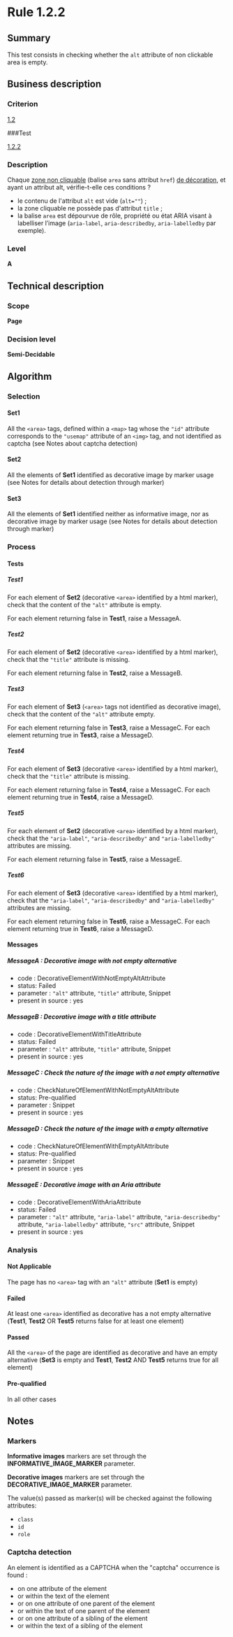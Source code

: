# Rule 1.2.2

## Summary

This test consists in checking whether the `alt` attribute of non clickable area is empty.

## Business description

### Criterion

[1.2](http://references.modernisation.gouv.fr/rgaa/criteres.html#crit-1-2)

###Test

[1.2.2](http://references.modernisation.gouv.fr/rgaa/criteres.html#test-1-2-2)

### Description

Chaque <a href="http://references.modernisation.gouv.fr/rgaa/glossaire.html#zone-non-cliquable">zone non cliquable</a> (balise `area` sans attribut `href`) <a href="http://references.modernisation.gouv.fr/rgaa/glossaire.html#image-de-dcoration">de d&eacute;coration</a>, et ayant un attribut alt, v&eacute;rifie-t-elle ces conditions ? 
 
 * le contenu de l'attribut `alt` est vide (`alt=""`) ;
 * la zone cliquable ne poss&egrave;de pas d'attribut `title` ;
 * la balise `area` est dépourvue de rôle, propriété ou état ARIA visant à labelliser l’image (`aria-label`, `aria-describedby`, `aria-labelledby` par exemple).

### Level

**A**

## Technical description

### Scope

**Page**

### Decision level

**Semi-Decidable**

## Algorithm

### Selection

#### Set1

All the `<area>` tags, defined within a `<map>` tag whose the `"id"` attribute corresponds to the `"usemap"` attribute of an `<img>` tag, and not identified as captcha (see Notes about captcha detection)

#### Set2

All the elements of **Set1** identified as decorative image by marker usage (see Notes for details about detection through marker)

#### Set3

All the elements of **Set1** identified neither as informative image, nor as decorative image by marker usage (see Notes for details about detection through marker)

### Process

#### Tests

##### Test1 

For each element of **Set2** (decorative `<area>` identified by a html marker), check that the content of the `"alt"` attribute is empty. 

For each element returning false in **Test1**, raise a MessageA.

##### Test2 

For each element of **Set2** (decorative `<area>` identified by a html marker), check that the `"title"` attribute is missing. 

For each element returning false in **Test2**, raise a MessageB. 

##### Test3

For each element of **Set3** (`<area>` tags not identified as decorative image), check that the content of the `"alt"` attribute empty. 

For each element returning false in **Test3**, raise a MessageC.
For each element returning true in **Test3**, raise a MessageD.

##### Test4 

For each element of **Set3** (decorative `<area>` identified by a html marker), check that the `"title"` attribute is missing. 

For each element returning false in **Test4**, raise a MessageC.
For each element returning true in **Test4**, raise a MessageD.

##### Test5 

For each element of **Set2** (decorative `<area>` identified by a html marker), check that the `"aria-label"`, `"aria-describedby"` and `"aria-labelledby"` attributes are missing. 

For each element returning false in **Test5**, raise a MessageE. 

##### Test6 

For each element of **Set3** (decorative `<area>` identified by a html marker), check that the `"aria-label"`, `"aria-describedby"` and `"aria-labelledby"` attributes are missing. 

For each element returning false in **Test6**, raise a MessageC.
For each element returning true in **Test6**, raise a MessageD.

#### Messages

##### MessageA : Decorative image with not empty alternative

-    code : DecorativeElementWithNotEmptyAltAttribute
-    status: Failed
-    parameter : `"alt"` attribute, `"title"` attribute, Snippet
-    present in source : yes

##### MessageB : Decorative image with a title attribute

-    code : DecorativeElementWithTitleAttribute
-    status: Failed
-    parameter : `"alt"` attribute, `"title"` attribute, Snippet
-    present in source : yes

##### MessageC : Check the nature of the image with a not empty alternative

-    code : CheckNatureOfElementWithNotEmptyAltAttribute
-    status: Pre-qualified
-    parameter :  Snippet
-    present in source : yes

##### MessageD : Check the nature of the image with a empty alternative

-    code : CheckNatureOfElementWithEmptyAltAttribute
-    status: Pre-qualified
-    parameter : Snippet
-    present in source : yes

##### MessageE : Decorative image with an Aria attribute

-    code : DecorativeElementWithAriaAttribute
-    status: Failed
-    parameter : `"alt"` attribute, `"aria-label"` attribute, `"aria-describedby"` attribute, `"aria-labelledby"` attribute, `"src"` attribute, Snippet
-    present in source : yes

### Analysis

#### Not Applicable

The page has no `<area>` tag with an `"alt"` attribute (**Set1** is empty)

#### Failed

At least one `<area>` identified as decorative has a not empty alternative (**Test1**, **Test2** OR **Test5** returns false for at least one element)

#### Passed

All the `<area>` of the page are identified as decorative and have an empty alternative (**Set3** is empty and **Test1**, **Test2** AND **Test5** returns true for all element)

#### Pre-qualified

In all other cases

## Notes

### Markers 

**Informative images** markers are set through the **INFORMATIVE_IMAGE_MARKER** parameter.

**Decorative images** markers are set through the **DECORATIVE_IMAGE_MARKER** parameter.

The value(s) passed as marker(s) will be checked against the following attributes:

- `class`
- `id`
- `role`

### Captcha detection

An element is identified as a CAPTCHA when the "captcha" occurrence is found :

- on one attribute of the element
- or within the text of the element
- or on one attribute of one parent of the element
- or within the text of one parent of the element
- or on one attribute of a sibling of the element
- or within the text of a sibling of the element
